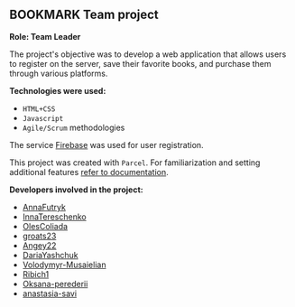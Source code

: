 ## BOOKMARK Team project

**Role: Team Leader**

The project's objective was to develop a web application that allows users to
register on the server, save their favorite books, and purchase them through
various platforms.

**Technologies were used:**

- `HTML+CSS`
- `Javascript`
- `Agile/Scrum` methodologies

The service [Firebase](https://firebase.google.com/docs/web/setup) was used for
user registration.

This project was created with `Parcel`. For familiarization and setting
additional features [refer to documentation](https://parceljs.org/).

**Developers involved in the project:**

- [AnnaFutryk](https://github.com/AnnaFutryk)
- [InnaTereschenko](https://github.com/InnaTereschenko)
- [OlesColiada](https://github.com/OlesColiada)
- [groats23](https://github.com/groats23)
- [Angey22](https://github.com/Angey22)
- [DariaYashchuk](https://github.com/DariaYashchuk)
- [Volodymyr-Musaielian](https://github.com/Volodymyr-Musaielian)
- [Ribich1](https://github.com/Ribich1)
- [Oksana-perederii](https://github.com/Oksana-perederii)
- [anastasia-savi](https://github.com/anastasia-savi)
